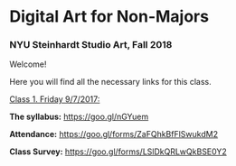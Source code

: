 # Digital Art for Non-Majors

### NYU Steinhardt Studio Art, Fall 2018



Welcome!

Here you will find all the necessary links for this class.



<u>Class 1. Friday 9/7/2017:</u>

**The syllabus:** https://goo.gl/nGYuem

**Attendance:** https://goo.gl/forms/ZaFQhkBfFlSwukdM2

**Class Survey:** https://goo.gl/forms/LSlDkQRLwQkBSE0Y2
